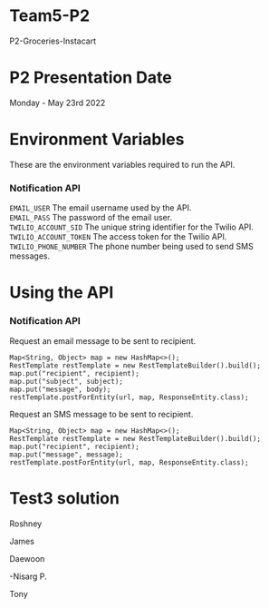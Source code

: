 # Team5-P2
P2-Groceries-Instacart
# P2 Presentation Date
Monday  - May 23rd 2022
# Environment Variables
These are the environment variables required to run the API.
### Notification API
`EMAIL_USER`
The email username used by the API.  
`EMAIL_PASS`
The password of the email user.  
`TWILIO_ACCOUNT_SID`
The unique string identifier for the Twilio API.  
`TWILIO_ACCOUNT_TOKEN`
The access token for the Twilio API.  
`TWILIO_PHONE_NUMBER`
The phone number being used to send SMS messages.
# Using the API
### Notification API
Request an email message to be sent to recipient.
```
Map<String, Object> map = new HashMap<>();
RestTemplate restTemplate = new RestTemplateBuilder().build();
map.put("recipient", recipient);
map.put("subject", subject);
map.put("message", body);
restTemplate.postForEntity(url, map, ResponseEntity.class);
```
Request an SMS message to be sent to recipient.
```
Map<String, Object> map = new HashMap<>();
RestTemplate restTemplate = new RestTemplateBuilder().build();
map.put("recipient", recipient);
map.put("message", message);
restTemplate.postForEntity(url, map, ResponseEntity.class);
```

# Test3 solution
Roshney

James

Daewoon

-Nisarg P.

Tony

